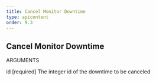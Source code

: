 ```yaml
---
title: Cancel Monitor Downtime
type: apicontent
order: 9.3
---
```


## Cancel Monitor Downtime
ARGUMENTS

id [required]
The integer id of the downtime to be canceled
